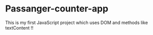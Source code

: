 # Passanger-counter-app

This is my first JavaScript project which uses DOM and methods like textContent !! 
